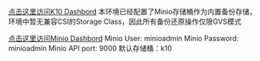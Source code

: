
[点击这里访问K10 Dashbord]({{TRAFFIC_HOST1_32000}}/k10/#/)
本环境已经配置了Minio存储桶作为内置备份存储，环境中暂无兼容CSI的Storage Class，因此所有备份还原操作仅限GVS模式


[点击这里访问Minio Dashbord]({{TRAFFIC_HOST1_32002}})
Minio User: minioadmin
Minio Password: minioadmin
Minio API port: 9000
默认存储桶：k10

